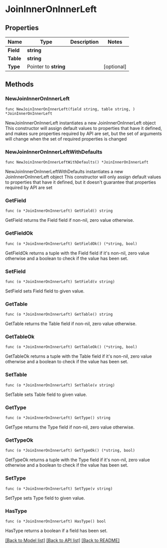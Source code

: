 # JoinInnerOnInnerLeft

## Properties

Name | Type | Description | Notes
------------ | ------------- | ------------- | -------------
**Field** | **string** |  | 
**Table** | **string** |  | 
**Type** | Pointer to **string** |  | [optional] 

## Methods

### NewJoinInnerOnInnerLeft

`func NewJoinInnerOnInnerLeft(field string, table string, ) *JoinInnerOnInnerLeft`

NewJoinInnerOnInnerLeft instantiates a new JoinInnerOnInnerLeft object
This constructor will assign default values to properties that have it defined,
and makes sure properties required by API are set, but the set of arguments
will change when the set of required properties is changed

### NewJoinInnerOnInnerLeftWithDefaults

`func NewJoinInnerOnInnerLeftWithDefaults() *JoinInnerOnInnerLeft`

NewJoinInnerOnInnerLeftWithDefaults instantiates a new JoinInnerOnInnerLeft object
This constructor will only assign default values to properties that have it defined,
but it doesn't guarantee that properties required by API are set

### GetField

`func (o *JoinInnerOnInnerLeft) GetField() string`

GetField returns the Field field if non-nil, zero value otherwise.

### GetFieldOk

`func (o *JoinInnerOnInnerLeft) GetFieldOk() (*string, bool)`

GetFieldOk returns a tuple with the Field field if it's non-nil, zero value otherwise
and a boolean to check if the value has been set.

### SetField

`func (o *JoinInnerOnInnerLeft) SetField(v string)`

SetField sets Field field to given value.


### GetTable

`func (o *JoinInnerOnInnerLeft) GetTable() string`

GetTable returns the Table field if non-nil, zero value otherwise.

### GetTableOk

`func (o *JoinInnerOnInnerLeft) GetTableOk() (*string, bool)`

GetTableOk returns a tuple with the Table field if it's non-nil, zero value otherwise
and a boolean to check if the value has been set.

### SetTable

`func (o *JoinInnerOnInnerLeft) SetTable(v string)`

SetTable sets Table field to given value.


### GetType

`func (o *JoinInnerOnInnerLeft) GetType() string`

GetType returns the Type field if non-nil, zero value otherwise.

### GetTypeOk

`func (o *JoinInnerOnInnerLeft) GetTypeOk() (*string, bool)`

GetTypeOk returns a tuple with the Type field if it's non-nil, zero value otherwise
and a boolean to check if the value has been set.

### SetType

`func (o *JoinInnerOnInnerLeft) SetType(v string)`

SetType sets Type field to given value.

### HasType

`func (o *JoinInnerOnInnerLeft) HasType() bool`

HasType returns a boolean if a field has been set.


[[Back to Model list]](../README.md#documentation-for-models) [[Back to API list]](../README.md#documentation-for-api-endpoints) [[Back to README]](../README.md)


